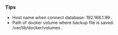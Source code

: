### Tips
  - Host name when connect database: 192.168.1.99 .
  - Path of docker volume where backup file is saved: /var/lib/docker/volumes .
